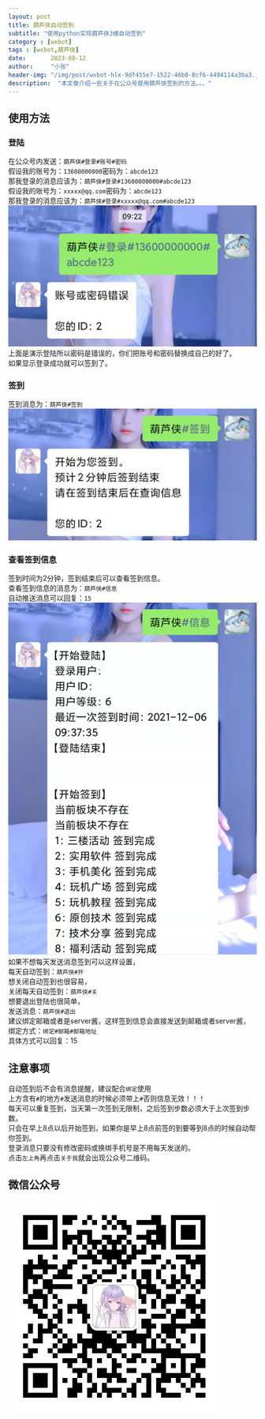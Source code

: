 ```yaml
---
layout: post
title: 葫芦侠自动签到
subtitle: "使用python实现葫芦侠3楼自动签到"
category : [wxbot]
tags : [wxbot,葫芦侠]
date:       2023-08-12
author:     "小张"
header-img: "/img/post/wxbot-hlx-9df455e7-1522-46b8-8cf6-4494114a3ba3.jpg"
description:  "本文章介绍一些关于在公众号使用葫芦侠签到的方法。。。"
---
```


## 使用方法

### 登陆
在公众号内发送：`葫芦侠#登录#账号#密码`  
假设我的账号为：`13600000000`密码为：`abcde123`  
那我登录的消息应该为：`葫芦侠#登录#13600000000#abcde123`  
假设我的账号为：`xxxxx@qq.com`密码为：`abcde123`  
那我登录的消息应该为：`葫芦侠#登录#xxxxx@qq.com#abcde123`  
![葫芦侠登陆](/img/post/wxbot_hlx_login-3fa7b0ae-c04c-4ba3-9439-81a74d563e07.jpg)
上面是演示登陆所以密码是错误的，你们把账号和密码替换成自己的好了。  
如果显示登录成功就可以签到了。  

### 签到
签到消息为：`葫芦侠#签到`  
![葫芦侠签到](/img/post/wxbot_hlx_qd-78e82a24-57f9-4fa5-975a-d9bbafa0fed0.jpg)

### 查看签到信息
签到时间为2分钟，签到结束后可以查看签到信息。  
查看签到信息的消息为：`葫芦侠#信息`  
自动推送消息可以回复：`15`  
![葫芦侠信息](/img/post/wxbot_hlx_xx-a170baff-69f1-4cee-ac81-5be3c20fe2a5.jpg)
如果不想每天发送消息签到可以这样设置，  
每天自动签到：`葫芦侠#开`  
想关闭自动签到也很容易，  
关闭每天自动签到：`葫芦侠#关`  
想要退出登陆也很简单，  
发送消息：`葫芦侠#退出`  
建议绑定邮箱或者是server酱，这样签到信息会直接发送到邮箱或者server酱，  
绑定方式：`绑定#邮箱#邮箱地址`  
具体方式可以回复：15
  
## 注意事项
自动签到后不会有消息提醒，建议配合`绑定`使用  
上方含有`#`的地方`#`发送消息的时候必须带上`#`否则信息无效！！！  
每天可以重复签到，当天第一次签到无限制，之后签到步数必须大于上次签到步数。  
只会在早上8点以后开始签到，如果你是早上8点前签的到要等到8点的时候自动帮你签到。  
登录消息只要没有修改密码或换绑手机号是不用每天发送的。  
点击`左上角`再点击`关于我`就会出现公众号二维码。

## 微信公众号
![微信公众号](/img/post/qrcode_WeChatPublic.jpg)